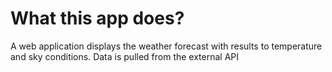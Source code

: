 # What this app does?

A web application displays the weather forecast with results to temperature and sky conditions. 
Data is pulled from the external API
